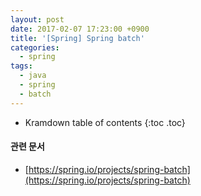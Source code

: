 ```yaml
---
layout: post
date: 2017-02-07 17:23:00 +0900
title: '[Spring] Spring batch'
categories:
  - spring
tags:
  - java
  - spring
  - batch
---
```


* Kramdown table of contents
{:toc .toc}

#### 관련 문서

- [https://spring.io/projects/spring-batch](https://spring.io/projects/spring-batch)
